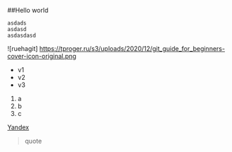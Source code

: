 ##Hello world

```
asdads
asdasd
asdasdasd
```

![ruehagit] https://tproger.ru/s3/uploads/2020/12/git_guide_for_beginners-cover-icon-original.png

- v1
- v2
- v3

1. a
2. b
3. c

[Yandex](yandex.ru)

>quote
